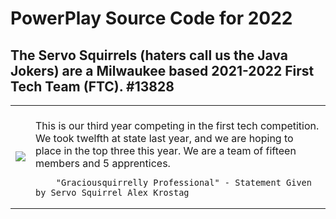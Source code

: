 # PowerPlay Source Code for 2022
## The Servo Squirrels (haters call us the Java Jokers) are a Milwaukee based 2021-2022 First Tech Team (FTC). #13828
<table>
  <tr>
    <td>
            <img src="https://user-images.githubusercontent.com/64339630/142298108-c8016318-a395-4e97-905b-0ed22e7263e8.png">
    </td>
    <td>
        <br>This is our third year competing in the first tech competition.  We took twelfth at state last year, and we are hoping to place in the top three this year.  We are a team of fifteen members and 5 apprentices.
        
        "Graciousquirrelly Professional" - Statement Given by Servo Squirrel Alex Krostag
  </tr>
  </table>

